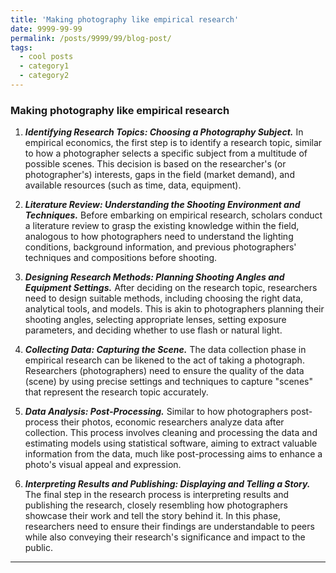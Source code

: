 ```yaml
---
title: 'Making photography like empirical research'
date: 9999-99-99
permalink: /posts/9999/99/blog-post/
tags:
  - cool posts
  - category1
  - category2
---
```


### Making photography like empirical research

1. ***Identifying Research Topics: Choosing a Photography Subject.***
In empirical economics, the first step is to identify a research topic, similar to how a photographer selects a specific subject from a multitude of possible scenes. This decision is based on the researcher's (or photographer's) interests, gaps in the field (market demand), and available resources (such as time, data, equipment).

2. ***Literature Review: Understanding the Shooting Environment and Techniques.***
Before embarking on empirical research, scholars conduct a literature review to grasp the existing knowledge within the field, analogous to how photographers need to understand the lighting conditions, background information, and previous photographers' techniques and compositions before shooting.

3. ***Designing Research Methods: Planning Shooting Angles and Equipment Settings.***
After deciding on the research topic, researchers need to design suitable methods, including choosing the right data, analytical tools, and models. This is akin to photographers planning their shooting angles, selecting appropriate lenses, setting exposure parameters, and deciding whether to use flash or natural light.

4. ***Collecting Data: Capturing the Scene.***
The data collection phase in empirical research can be likened to the act of taking a photograph. Researchers (photographers) need to ensure the quality of the data (scene) by using precise settings and techniques to capture "scenes" that represent the research topic accurately.

5. ***Data Analysis: Post-Processing.***
Similar to how photographers post-process their photos, economic researchers analyze data after collection. This process involves cleaning and processing the data and estimating models using statistical software, aiming to extract valuable information from the data, much like post-processing aims to enhance a photo's visual appeal and expression.

6. ***Interpreting Results and Publishing: Displaying and Telling a Story.***
The final step in the research process is interpreting results and publishing the research, closely resembling how photographers showcase their work and tell the story behind it. In this phase, researchers need to ensure their findings are understandable to peers while also conveying their research's significance and impact to the public.


------
